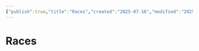 ```yaml
---
{"publish":true,"title":"Races","created":"2025-07-16","modified":"2025-07-16T20:41:11.980+02:00","cssclasses":""}
---
```



# Races